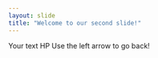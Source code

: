 ```yaml
---
layout: slide
title: "Welcome to our second slide!"
---
```

Your text HP
Use the left arrow to go back!
